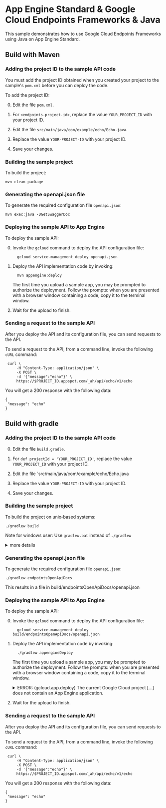 # App Engine Standard & Google Cloud Endpoints Frameworks & Java

This sample demonstrates how to use Google Cloud Endpoints Frameworks using
Java on App Engine Standard.

## Build with Maven

### Adding the project ID to the sample API code

You must add the project ID obtained when you created your project to the
sample's `pom.xml` before you can deploy the code.

To add the project ID:

0. Edit the file `pom.xml`.

0. For `<endpoints.project.id>`, replace the value `YOUR_PROJECT_ID` with
your project ID.

0. Edit the file `src/main/java/com/example/echo/Echo.java`.

0. Replace the value `YOUR-PROJECT-ID` with your project ID.

0. Save your changes.

### Building the sample project

To build the project:

    mvn clean package

### Generating the openapi.json file

To generate the required configuration file `openapi.json`:

    mvn exec:java -DGetSwaggerDoc

### Deploying the sample API to App Engine

To deploy the sample API:

0. Invoke the `gcloud` command to deploy the API configuration file:

         gcloud service-management deploy openapi.json

0. Deploy the API implementation code by invoking:

         mvn appengine:deploy

    The first time you upload a sample app, you may be prompted to authorize the
    deployment. Follow the prompts: when you are presented with a browser window
    containing a code, copy it to the terminal window.

0. Wait for the upload to finish.

### Sending a request to the sample API

After you deploy the API and its configuration file, you can send requests
to the API.

To send a request to the API, from a command line, invoke the following `cURL`
command:

     curl \
         -H "Content-Type: application/json" \
         -X POST \
         -d '{"message":"echo"}' \
         https://$PROJECT_ID.appspot.com/_ah/api/echo/v1/echo

You will get a 200 response with the following data:

    {
     "message": "echo"
    }

## Build with gradle

### Adding the project ID to the sample API code

0. Edit the file `build.gradle`.

0. For `def projectId = 'YOUR_PROJECT_ID'`, replace the value `YOUR_PROJECT_ID` with
your project ID.

0. Edit the file `src/main/java/com/example/echo/Echo.java

0. Replace the value `YOUR-PROJECT-ID` with your project ID.

0. Save your changes.

### Building the sample project

To build the project on unix-based systems:

    ./gradlew build

Note for windows user: Use `gradlew.bat` instead of `./gradlew`

<details>
 <summary>more details</summary>
 The project contains the standard java and war plugins and in addition to that it contains the following plugins:
 https://github.com/GoogleCloudPlatform/endpoints-framework-gradle-plugin for the endpoint related tasks and
 https://github.com/GoogleCloudPlatform/app-gradle-plugin for the appengine standard related tasks.
 
 Check the links for details about the available Plugin Goals and Parameters.
</details>

### Generating the openapi.json file

To generate the required configuration file `openapi.json`:

    ./gradlew endpointsOpenApiDocs

This results in a file in build/endpointsOpenApiDocs/openapi.json

### Deploying the sample API to App Engine

To deploy the sample API:

0. Invoke the `gcloud` command to deploy the API configuration file:

         gcloud service-management deploy build/endpointsOpenApiDocs/openapi.json

0. Deploy the API implementation code by invoking:

         ./gradlew appengineDeploy

    The first time you upload a sample app, you may be prompted to authorize the
    deployment. Follow the prompts: when you are presented with a browser window
    containing a code, copy it to the terminal window.

    <details>
    <summary>ERROR: (gcloud.app.deploy) The current Google Cloud project [...] does not contain an App Engine application.</summary>
    If you create a fresh cloud project that doesn't contain a appengine application you may receive this Error:

    ERROR: (gcloud.app.deploy) The current Google Cloud project [...] does not contain an App Engine application. Use `gcloud app create` to initialize an App Engine application within the project.

    In that case just execute `gcloud app create`, you will be asked to select a region and the app will be created. Then run gradle appengineDeploy again.
    </details>

0. Wait for the upload to finish.

### Sending a request to the sample API

After you deploy the API and its configuration file, you can send requests
to the API.

To send a request to the API, from a command line, invoke the following `cURL`
command:

     curl \
         -H "Content-Type: application/json" \
         -X POST \
         -d '{"message":"echo"}' \
         https://$PROJECT_ID.appspot.com/_ah/api/echo/v1/echo

You will get a 200 response with the following data:

    {
     "message": "echo"
    }
